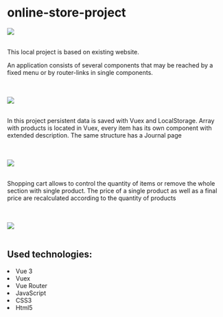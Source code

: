 # online-store-project

<img src="https://i.postimg.cc/xCKBJBw2/HomePage.png">
<br></br>
<p>This local project is based on existing website.</p>
<p>An application consists of several components that may be reached by a fixed menu or by router-links in single components. 
</p>
<br></br>
<img src="https://i.postimg.cc/QVLVnJKJ/InfoPage.png">
<br></br>
<p>In this project persistent data is saved with Vuex and LocalStorage. Array with products is located in Vuex, every item has its own component with extended description. The same structure has a Journal page</p>
<br></br>
<img src="https://i.postimg.cc/qBcVFd6H/Screenshot-2022-08-13-at-14-08-47.png">
<br></br>
<p>Shopping cart allows to control the quantity of items or remove the whole section with single product. The price of a single product as well as a final price are recalculated according to the quantity of products</p>
<br></br>
<img src="https://i.postimg.cc/MKkyL7SL/Basket-Page.png">
<br></br>
<The application also contains animation and an adaptive layout>

<h2>Used technologies:</h2>
<li>Vue 3</li>
<li>Vuex</li>
<li>Vue Router</li>
<li>JavaScript</li>
<li>CSS3</li>
<li>Html5</li>
